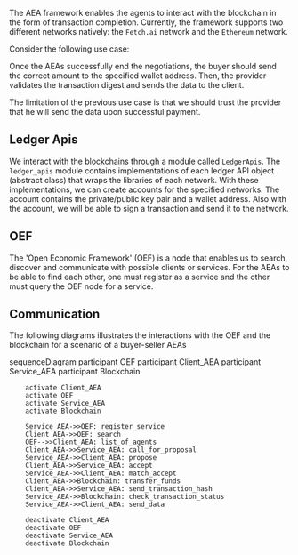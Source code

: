 The AEA framework enables the agents to interact with the blockchain in the form of transaction completion. Currently, the framework supports
two different networks natively: the `Fetch.ai` network and the `Ethereum` network.

Consider the following use case:

Once the AEAs successfully end the negotiations, the buyer should send the correct amount to the specified wallet address. Then, the provider
validates the transaction digest and sends the data to the client.

The limitation of the previous use case is that we should trust the provider that he will send the data upon successful payment.

## Ledger Apis

We interact with the blockchains through a module called `LedgerApis`. The `ledger_apis` module contains implementations of each ledger API object (abstract class) that wraps the libraries of each network. With these implementations, we can create accounts for the specified networks. The account contains the private/public key pair and a wallet address. Also with the account, we will be able to
sign a transaction and send it to the network.  

## OEF

The 'Open Economic Framework' (OEF) is a node that enables us to search, discover and communicate with possible clients or services. For the AEAs to be able to find each other, one must register as a service and the other must query the OEF node for a service.  

## Communication

The following diagrams illustrates the interactions with the OEF and the blockchain for a scenario of a buyer-seller AEAs

<div class="mermaid">
    sequenceDiagram
        participant OEF
        participant Client_AEA
        participant Service_AEA
        participant Blockchain
    
        activate Client_AEA
        activate OEF
        activate Service_AEA
        activate Blockchain
        
        Service_AEA->>OEF: register_service
        Client_AEA->>OEF: search
        OEF-->>Client_AEA: list_of_agents
        Client_AEA->>Service_AEA: call_for_proposal
        Service_AEA->>Client_AEA: propose
        Client_AEA->>Service_AEA: accept
        Service_AEA->>Client_AEA: match_accept
        Client_AEA->>Blockchain: transfer_funds
        Client_AEA->>Service_AEA: send_transaction_hash
        Service_AEA->>Blockchain: check_transaction_status
        Service_AEA->>Client_AEA: send_data
        
        deactivate Client_AEA
        deactivate OEF
        deactivate Service_AEA
        deactivate Blockchain
       
</div>
